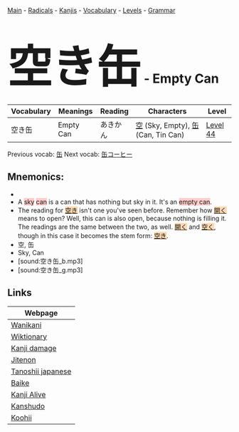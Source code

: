 <style> bigfont {font-size: 100px}</style>
[Main](../README.md) -
[Radicals](../radicals.md) -
[Kanjis](../kanjis.md) -
[Vocabulary](../vocabulary.md) -
[Levels](../levels.md) -
[Grammar](../grammar.md)
# <bigfont> 空き缶</bigfont> - Empty Can 

| Vocabulary | Meanings | Reading | Characters | Level |
| --- | --- | --- | --- | --- |
| 空き缶 | Empty Can | あきかん |  [空](../kanjis/空.md) (Sky, Empty), [缶](../kanjis/缶.md) (Can, Tin Can) | [Level 44](../levels/wk_level44.md) |

Previous vocab: [缶](缶.md) Next vocab: [缶コーヒー](缶コーヒー.md) 

## Mnemonics:

* 
* A <span style="background-color:#ffcccb"> sky</span> <span style="background-color:#ffcccb"> can</span> is a can that has nothing but sky in it. It's an <span style="background-color:#ffcccb"> empty can</span>.
* The reading for <span style="background-color:#fed8b1"> [空き](https://jisho.org/search/空き)</span> isn't one you've seen before. Remember how <span style="background-color:#fed8b1"> [開く](https://jisho.org/search/開く)</span> means to open? Well, this can is also open, because nothing is filling it. The readings are the same between the two, as well. <span style="background-color:#fed8b1"> [開く](https://jisho.org/search/開く)</span> and <span style="background-color:#fed8b1"> [空く](https://jisho.org/search/空く)</span>, though in this case it becomes the stem form: <span style="background-color:#fed8b1"> [空き](https://jisho.org/search/空き)</span>.
* 空, 缶
* Sky, Can
* [sound:空き缶_b.mp3]
* [sound:空き缶_g.mp3]


## Links 

| Webpage |
| --- |
| [Wanikani          ](https://www.wanikani.com/kanji/空き缶) |
| [Wiktionary        ](https://en.wiktionary.org/wiki/空き缶) |
| [Kanji damage      ](http://www.kanjidamage.com/kanji/search?utf8=✓&q=空き缶) |
| [Jitenon           ](https://jitenon.com/kanji/空き缶) |
| [Tanoshii japanese ](https://www.tanoshiijapanese.com/dictionary/kanji.cfm?k=空き缶) |
| [Baike             ](https://baike.baidu.com/item/空き缶) |
| [Kanji Alive       ](https://app.kanjialive.com/空き缶) |
| [Kanshudo          ](https://www.kanshudo.com/searchmn?q=空き缶) |
| [Koohii            ](https://kanji.koohii.com/study/kanji/空き缶) |
